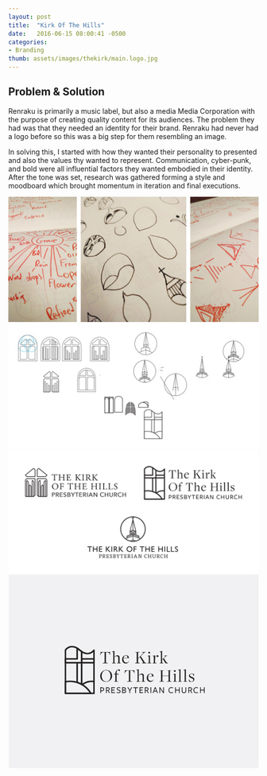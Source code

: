 ```yaml
---
layout: post
title:  "Kirk Of The Hills"
date:   2016-06-15 08:00:41 -0500
categories:
- Branding
thumb: assets/images/thekirk/main.logo.jpg
---
```

Problem & Solution
------------------
Renraku is primarily a music label, but also a media Media Corporation with the purpose of creating quality content for its audiences. The problem they had was that they needed an identity for their brand. Renraku had never had a logo before so this was a big step for them resembling an image.

In solving this, I started with how they wanted their personality to presented and also the values thy wanted to represent. Communication, cyber-punk, and bold were all influential factors they wanted embodied in their identity. After the tone was set, research was gathered forming a style and moodboard which brought momentum in iteration and final executions.


<div class="example-container">
<img class="example-img" alt="Logo Ideations" src="/assets/images//thekirk/ideation.jpg">
</div>

<div class="example-container">
<img class="example-img" alt="Logo Ideations" src="/assets/images//thekirk/experiment.jpg">
</div>

<div class="example-container">
<img class="example-img" alt="Logo Color" src="/assets/images//thekirk/threelogo.png">
</div>

<div class="example-container">
<img class="example-img" alt="Final Logo" src="/assets/images//thekirk/main.logo.jpg">
</div>
